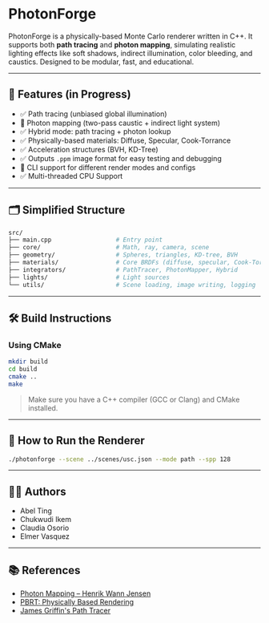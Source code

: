 # PhotonForge

PhotonForge is a physically-based Monte Carlo renderer written in C++. It supports both **path tracing** and **photon mapping**, simulating realistic lighting effects like soft shadows, indirect illumination, color bleeding, and caustics. Designed to be modular, fast, and educational.

---

## 🚧 Features (in Progress)

- ✅ Path tracing (unbiased global illumination)
- 🚧 Photon mapping (two-pass caustic + indirect light system)
- ✅ Hybrid mode: path tracing + photon lookup
- ✅ Physically-based materials: Diffuse, Specular, Cook-Torrance
- ✅ Acceleration structures (BVH, KD-Tree)
- ✅ Outputs `.ppm` image format for easy testing and debugging
- 🚧 CLI support for different render modes and configs
- ✅ Multi-threaded CPU Support

---

## 🗂 Simplified Structure

```bash
src/
├── main.cpp                  # Entry point
├── core/                     # Math, ray, camera, scene
├── geometry/                 # Spheres, triangles, KD-tree, BVH
├── materials/                # Core BRDFs (diffuse, specular, Cook-Torrance)
├── integrators/              # PathTracer, PhotonMapper, Hybrid
├── lights/                   # Light sources
└── utils/                    # Scene loading, image writing, logging
```
---

## 🛠️ Build Instructions

### Using CMake

```bash
mkdir build
cd build
cmake ..
make
```

> Make sure you have a C++ compiler (GCC or Clang) and CMake installed.

---

## 🚀 How to Run the Renderer

```bash
./photonforge --scene ../scenes/usc.json --mode path --spp 128
```

---

## 👨‍💻 Authors

- Abel Ting  
- Chukwudi Ikem  
- Claudia Osorio  
- Elmer Vasquez  

---

## 📚 References

- [Photon Mapping – Henrik Wann Jensen](https://graphics.stanford.edu/papers/photonglobal/)
- [PBRT: Physically Based Rendering](https://www.pbrt.org/)
- [James Griffin's Path Tracer](https://github.com/JamesGriffin/Path-Tracer)


